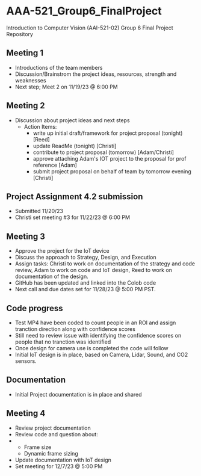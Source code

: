 # AAA-521_Group6_FinalProject
Introduction to Computer Vision (AAI-521-02) Group 6 Final Project Repository 
## Meeting 1
- Introductions of the team members
- Discussion/Brainstrom the project ideas, resources, strength and weaknesses
- Next step; Meet 2 on 11/19/23 @ 6:00 PM
## Meeting 2
 - Discussion about project ideas and next steps
   -  Action Items:
      - write up initial draft/framework for project proposal (tonight) [Reed]
      - update ReadMe (tonight) [Christi]
      - contribute to project proposal (tomorrow) [Adam/Christi]
      - approve attaching Adam's IOT project to the proposal for prof reference [Adam]
      - submit project proposal on behalf of team by tomorrow evening [Christi]
## Project Assignment 4.2 submission
- Submitted 11/20/23
- Christi set meeting #3 for 11/22/23 @ 6:00 PM
## Meeting 3
- Approve the project for the IoT device
- Discuss the approach to Strategy, Design, and Execution
- Assign tasks: Christi to work on documentation of the strategy and code review, Adam to work on code and IoT design, Reed to work on documentation of the design.
- GitHub has been updated and linked into the Colob code
- Next call and due dates set for 11/28/23 @ 5:00 PM PST.
## Code progress
- Test MP4 have been coded to count people in an ROI and assign tranction direction along with confidence scores
- Still need to review issue with identifying the confidence scores on people that no tranction was identified
- Once design for camera use is completed the code will follow
- Initial IoT design is in place, based on Camera, Lidar, Sound, and CO2 sensors.
## Documentation
- Initial Project documentation is in place and shared
## Meeting 4
- Review project documentation
- Review code and question about:
-   - Frame size
    - Dynamic frame sizing
- Update documentation with IoT design
- Set meeting for 12/7/23 @ 5:00 PM
